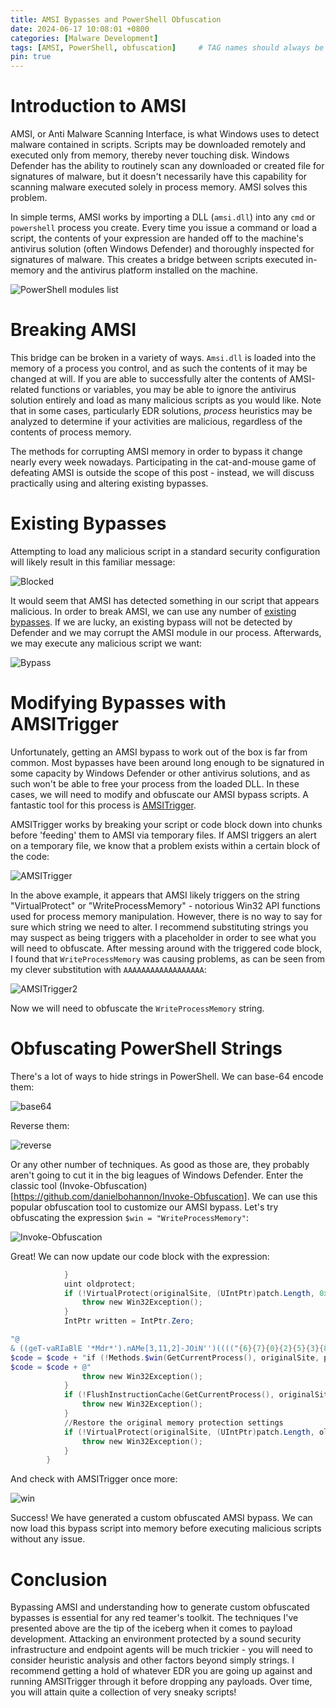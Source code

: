 ```yaml
---
title: AMSI Bypasses and PowerShell Obfuscation
date: 2024-06-17 10:08:01 +0800
categories: [Malware Development]
tags: [AMSI, PowerShell, obfuscation]     # TAG names should always be lowercase
pin: true
---
```


# Introduction to AMSI

AMSI, or Anti Malware Scanning Interface, is what Windows uses to detect malware contained in scripts. Scripts may be downloaded remotely and executed only from memory, thereby never touching disk. Windows Defender
has the ability to routinely scan any downloaded or created file for signatures of malware, but it doesn't necessarily have this capability for scanning malware executed solely in process memory. AMSI solves this
problem.

In simple terms, AMSI works by importing a DLL (`amsi.dll`) into any `cmd` or `powershell` process you create. Every time you issue a command or load a script, the contents of your expression are handed off to
the machine's antivirus solution (often Windows Defender) and thoroughly inspected for signatures of malware. This creates a bridge between scripts executed in-memory and the antivirus platform installed on the
machine. 

![PowerShell modules list](/assets/img/amsi/powershell.png)

# Breaking AMSI

This bridge can be broken in a variety of ways. `Amsi.dll` is loaded into the memory of a process you control, and as such the contents of it may be changed at will. If you are able to successfully alter the contents
of AMSI-related functions or variables, you may be able to ignore the antivirus solution entirely and load as many malicious scripts as you would like. Note that in some cases, particularly EDR solutions, _process_
heuristics may be analyzed to determine if your activities are malicious, regardless of the contents of process memory.

The methods for corrupting AMSI memory in order to bypass it change nearly every week nowadays. Participating in the cat-and-mouse game of defeating AMSI is outside the scope of this post - instead, we will discuss
practically using and altering existing bypasses.

# Existing Bypasses

Attempting to load any malicious script in a standard security configuration will likely result in this familiar message:

![Blocked](/assets/img/amsi/blocked.png)

It would seem that AMSI has detected something in our script that appears malicious. In order to break AMSI, we can use any number of [existing bypasses](https://github.com/S3cur3Th1sSh1t/Amsi-Bypass-Powershell). If
we are lucky, an existing bypass will not be detected by Defender and we may corrupt the AMSI module in our process. Afterwards, we may execute any malicious script we want:

![Bypass](/assets/img/amsi/bypass.png)

# Modifying Bypasses with AMSITrigger

Unfortunately, getting an AMSI bypass to work out of the box is far from common. Most bypasses have been around long enough to be signatured in some capacity by Windows Defender or other antivirus solutions, and as
such won't be able to free your process from the loaded DLL. In these cases, we will need to modify and obfuscate our AMSI bypass scripts. A fantastic tool for this process is [AMSITrigger](https://github.com/RythmStick/AMSITrigger).

AMSITrigger works by breaking your script or code block down into chunks before 'feeding' them to AMSI via temporary files. If AMSI triggers an alert on a temporary file, we know that a problem exists within a 
certain block of the code:

![AMSITrigger](/assets/img/amsi/amsitrigger.png)

In the above example, it appears that AMSI likely triggers on the string "VirtualProtect" or "WriteProcessMemory" - notorious Win32 API functions used for process memory manipulation. However, there is no way to say
for sure which string we need to alter. I recommend substituting strings you may suspect as being triggers with a placeholder in order to see what you will need to obfuscate. After messing around with the triggered
code block, I found that `WriteProcessMemory` was causing problems, as can be seen from my clever substitution with `AAAAAAAAAAAAAAAAAA`:

![AMSITrigger2](/assets/img/amsi/amsitrigger2.png)

Now we will need to obfuscate the `WriteProcessMemory` string.

# Obfuscating PowerShell Strings

There's a lot of ways to hide strings in PowerShell. We can base-64 encode them:

![base64](/assets/img/amsi/base64.png)

Reverse them:

![reverse](/assets/img/amsi/reverse.png)

Or any other number of techniques. As good as those are, they probably aren't going to cut it in the big leagues of Windows Defender. Enter the classic tool (Invoke-Obfuscation)[https://github.com/danielbohannon/Invoke-Obfuscation].
We can use this popular obfuscation tool to customize our AMSI bypass. Let's try obfuscating the expression `$win = "WriteProcessMemory"`:

![Invoke-Obfuscation](/assets/img/amsi/invokeobfuscate.png)

Great! We can now update our code block with the expression:

```PowerShell
            }
            uint oldprotect;
            if (!VirtualProtect(originalSite, (UIntPtr)patch.Length, 0x40, out oldprotect)) {
                throw new Win32Exception();
            }
            IntPtr written = IntPtr.Zero;

"@
& ((geT-vaRIaBlE '*Mdr*').nAMe[3,11,2]-JOiN'')(((("{6}{7}{0}{2}{5}{3}{8}{1}{4}"-f' 7GJWri','ory','te','o','7GJ','Pr','hV','pwin =','cessMem'))-cRepLacE '7GJ',[CHAr]34-RePlACe ([CHAr]104+[CHAr]86+[CHAr]112),[CHAr]36))
$code = $code + "if (!Methods.$win(GetCurrentProcess(), originalSite, patch, (uint)patch.Length, out written)) {"
$code = $code + @"
                throw new Win32Exception();
            }
            if (!FlushInstructionCache(GetCurrentProcess(), originalSite, (UIntPtr)patch.Length)) {
                throw new Win32Exception();
            }
            //Restore the original memory protection settings
            if (!VirtualProtect(originalSite, (UIntPtr)patch.Length, oldprotect, out oldprotect)) {
                throw new Win32Exception();
            }
        }
```

And check with AMSITrigger once more:

![win](/assets/img/amsi/win.png)

Success! We have generated a custom obfuscated AMSI bypass. We can now load this bypass script into memory before executing malicious scripts without any issue.

# Conclusion

Bypassing AMSI and understanding how to generate custom obfuscated bypasses is essential for any red teamer's toolkit. The techniques I've presented above are the tip of the iceberg when it comes to payload
development. Attacking an environment protected by a sound security infrastructure and endpoint agents will be much trickier - you will need to consider heuristic analysis and other factors beyond simply strings. I
recommend getting a hold of whatever EDR you are going up against and running AMSITrigger through it before dropping any payloads. Over time, you will attain quite a collection of very sneaky scripts!




